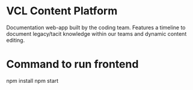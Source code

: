 # VCL Content Platform
Documentation web-app built by the coding team. Features a timeline to document legacy/tacit knowledge within our teams and dynamic content editing.

# Command to run frontend
npm install
npm start
